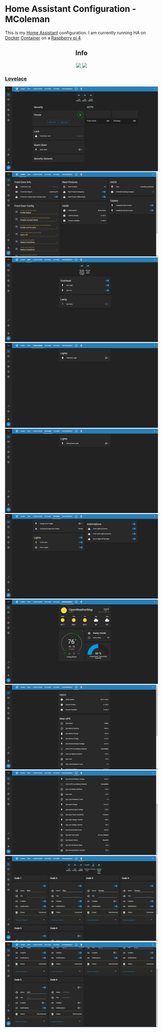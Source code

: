 # Home Assistant Configuration - MColeman
This is my [Home Assistant](https://home-assistant.io/) configuration. I am currently running HA on [Docker](https://www.docker.com) [Container](https://hub.docker.com/r/homeassistant/home-assistant) on a [Raspberry pi 4](https://raspberrypi.org/products/raspberry-pi-4-model-b).

<div align="center">
<h2> Info </h2>
  <h4>
    <a href="https://github.com/colemamd/homeassistant/commits/master"><img src="https://img.shields.io/github/last-commit/colemamd/homeassistant"> <a href="https://github.com/colemamd/homeassistant/issues"><img src="https://img.shields.io/github/issues-raw/colemamd/homeassistant">
  </h4>
</div>

### Lovelace
![screenshots/lovelace-security.png](https://github.com/colemamd/homeassistant/blob/master/screenshots/lovelace-security.png)
![screenshots/lovelace-home.png](https://github.com/colemamd/homeassistant/blob/master/screenshots/lovelace-home.png)
![screenshots/lovelace-den.png](https://github.com/colemamd/homeassistant/blob/master/screenshots/lovelace-den.png)
![screenshots/lovelace-living_room.png](https://github.com/colemamd/homeassistant/blob/master/screenshots/lovelace-living_room.png)
![screenshots/lovelace-kitchen.png](https://github.com/colemamd/homeassistant/blob/master/screenshots/lovelace-kitchen.png)
![screenshots/lovelace-outside.png](https://github.com/colemamd/homeassistant/blob/master/screenshots/lovelace-outside.png)
![screenshots/lovelace-environment.png](https://github.com/colemamd/homeassistant/blob/master/screenshots/lovelace-environment.png)
![screenshots/lovelace-sysmon-1.png](https://github.com/colemamd/homeassistant/blob/master/screenshots/lovelace-sysmon-1.png)
![screenshots/lovelace-sysmon-2.png](https://github.com/colemamd/homeassistant/blob/master/screenshots/lovelace-sysmon-2.png)
![screenshots/lovelace-lock-1.png](https://github.com/colemamd/homeassistant/blob/master/screenshots/lovelace-lock-1.png)
![screenshots/lovelace-lock-2.png](https://github.com/colemamd/homeassistant/blob/master/screenshots/lovelace-lock-2.png)